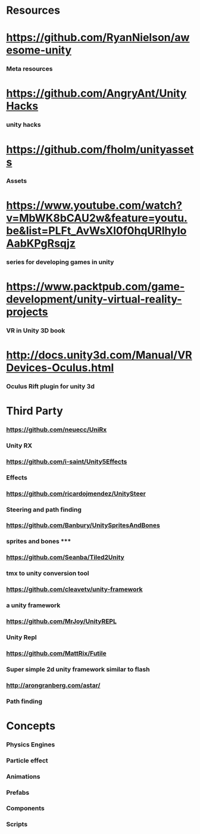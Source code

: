 # Resources
# https://github.com/RyanNielson/awesome-unity
### Meta resources
# https://github.com/AngryAnt/UnityHacks
### unity hacks
# https://github.com/fholm/unityassets
### Assets
# https://www.youtube.com/watch?v=MbWK8bCAU2w&feature=youtu.be&list=PLFt_AvWsXl0f0hqURlhyIoAabKPgRsqjz
### series for developing games in unity
# https://www.packtpub.com/game-development/unity-virtual-reality-projects
### VR in Unity 3D book
# http://docs.unity3d.com/Manual/VRDevices-Oculus.html
### Oculus Rift plugin for unity 3d
# Third Party
### https://github.com/neuecc/UniRx
### Unity RX
### https://github.com/i-saint/Unity5Effects
### Effects
### https://github.com/ricardojmendez/UnitySteer
### Steering and path finding
### https://github.com/Banbury/UnitySpritesAndBones
### sprites and bones ***
### https://github.com/Seanba/Tiled2Unity
### tmx to unity conversion tool
### https://github.com/cleavetv/unity-framework
### a unity framework
### https://github.com/MrJoy/UnityREPL
### Unity Repl
### https://github.com/MattRix/Futile
### Super simple 2d unity framework similar to flash 
### http://arongranberg.com/astar/
### Path finding
# Concepts
### Physics Engines
### Particle effect
### Animations
### Prefabs
### Components
### Scripts
